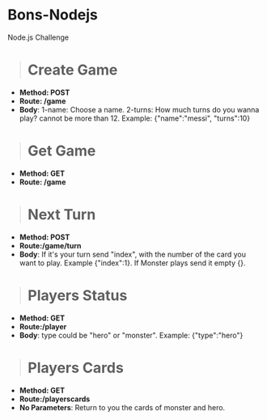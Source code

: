 # Bons-Nodejs

Node.js Challenge

> # Create Game

- **Method: POST**
- **Route: /game**
- **Body**: 1-name: Choose a name. 2-turns: How much turns do you wanna play? cannot be more than 12.
  Example: {"name":"messi", "turns":10}

> # Get Game

- **Method: GET**
- **Route: /game**

> # Next Turn

- **Method: POST**
- **Route:/game/turn**
- **Body**: If it's your turn send "index", with the number of the card you want to play. Example {"index":1}. If Monster plays send it empty {}.

> # Players Status

- **Method: GET**
- **Route:/player**
- **Body**: type could be "hero" or "monster". Example: {"type":"hero"}

> # Players Cards

- **Method: GET**
- **Route:/playerscards**
- **No Parameters**: Return to you the cards of monster and hero.
